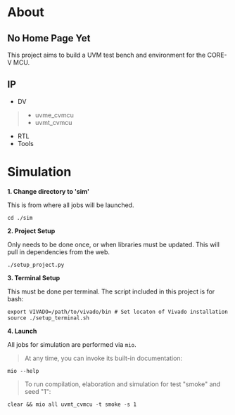 # About
## No Home Page Yet
This project aims to build a UVM test bench and environment for the CORE-V MCU.

## IP
* DV
> * uvme_cvmcu
> * uvmt_cvmcu
* RTL
* Tools


# Simulation
**1. Change directory to 'sim'**

This is from where all jobs will be launched.
```
cd ./sim
```

**2. Project Setup**

Only needs to be done once, or when libraries must be updated. This will pull in dependencies from the web.
```
./setup_project.py
```

**3. Terminal Setup**

This must be done per terminal. The script included in this project is for bash:

```
export VIVADO=/path/to/vivado/bin # Set locaton of Vivado installation
source ./setup_terminal.sh
```

**4. Launch**

All jobs for simulation are performed via `mio`.

> At any time, you can invoke its built-in documentation:

```
mio --help
```

> To run compilation, elaboration and simulation for test "smoke" and seed "1":

```
clear && mio all uvmt_cvmcu -t smoke -s 1
```
